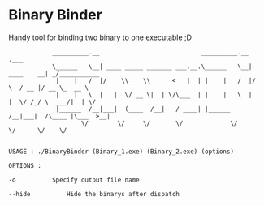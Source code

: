 # Binary Binder
Handy tool for binding two binary to one executable ;D

                __________.__                            __________.__            .___            
                \______   \__| ____ _____ _______ ___.__.\______   \__| ____    __| _/___________ 
                 |    |  _/  |/    \\__  \\_  __ <   |  | |    |  _/  |/    \  / __ |/ __ \_  __ \
                 |    |   \  |   |  \/ __ \|  | \/\___  | |    |   \  |   |  \/ /_/ \  ___/|  | \/
                 |______  /__|___|  (____  /__|   / ____| |______  /__|___|  /\____ |\___  >__|   
                        \/        \/     \/       \/             \/        \/      \/    \/            


    USAGE : ./BinaryBinder (Binary_1.exe) (Binary_2.exe) (options)

    OPTIONS : 

    -o          Specify output file name

    --hide			Hide the binarys after dispatch
